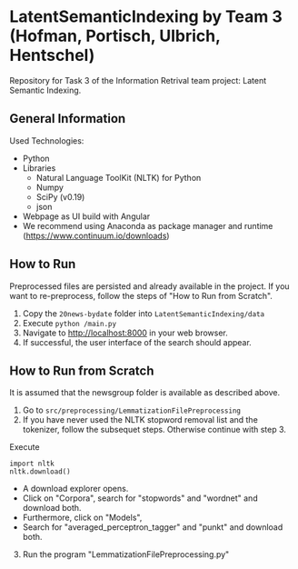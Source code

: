 # LatentSemanticIndexing by Team 3 (Hofman, Portisch, Ulbrich, Hentschel) 
Repository for Task 3 of the Information Retrival team project: Latent Semantic Indexing.

## General Information

Used Technologies:
- Python
- Libraries
    - Natural Language ToolKit (NLTK) for Python
    - Numpy
    - SciPy (v0.19)
    - json
- Webpage as UI build with Angular
- We recommend using Anaconda as package manager and runtime (https://www.continuum.io/downloads)

## How to Run
Preprocessed files are persisted and already available in the project.
If you want to re-preprocess, follow the steps of "How to Run from Scratch".

1. Copy the ``20news-bydate`` folder into ``LatentSemanticIndexing/data`` 
2. Execute ``python /main.py``
3. Navigate to [http://localhost:8000](http://localhost:8000 "Localhost - Port 8000") in your web browser.
4. If successful, the user interface of the search should appear.


## How to Run from Scratch
It is assumed that the newsgroup folder is available as described above.

1. Go to ``src/preprocessing/LemmatizationFilePreprocessing``
2. If you have never used the NLTK stopword removal list and the tokenizer, follow the subsequet steps. Otherwise continue with step 3.

 Execute 
 
    import nltk
    nltk.download()

- A download explorer opens.
- Click on "Corpora", search for "stopwords" and "wordnet" and download both.
- Furthermore, click on "Models",
- Search for "averaged_perceptron_tagger" and "punkt" and download both.
3. Run the program "LemmatizationFilePreprocessing.py"
